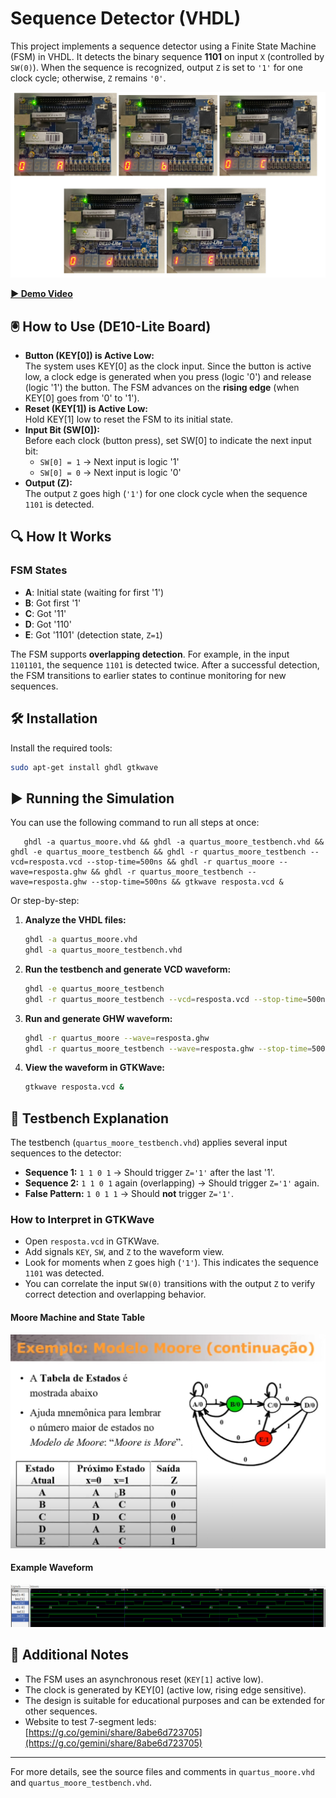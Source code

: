 # Sequence Detector (VHDL)

This project implements a sequence detector using a Finite State Machine (FSM) in VHDL. It detects the binary sequence **1101** on input `X` (controlled by `SW(0)`). When the sequence is recognized, output `Z` is set to `'1'` for one clock cycle; otherwise, `Z` remains `'0'`.

![Example Device output](./device.png)

**[▶️ Demo Video](https://drive.google.com/file/d/1ou8SjxH8bC6klVeFfadXdVs5xEmFpCzB/view?usp=sharing)**


## 🖲️ How to Use (DE10-Lite Board)

- **Button (KEY[0]) is Active Low:**  
  The system uses KEY[0] as the clock input. Since the button is active low, a clock edge is generated when you press (logic '0') and release (logic '1') the button. The FSM advances on the **rising edge** (when KEY[0] goes from '0' to '1').
- **Reset (KEY[1]) is Active Low:**  
  Hold KEY[1] low to reset the FSM to its initial state.
- **Input Bit (SW[0]):**  
  Before each clock (button press), set SW[0] to indicate the next input bit:
  - `SW[0] = 1` → Next input is logic '1'
  - `SW[0] = 0` → Next input is logic '0'
- **Output (Z):**  
  The output `Z` goes high (`'1'`) for one clock cycle when the sequence `1101` is detected.

## 🔍 How It Works

### FSM States
- **A**: Initial state (waiting for first '1')
- **B**: Got first '1'
- **C**: Got '11'
- **D**: Got '110'
- **E**: Got '1101' (detection state, `Z=1`)

The FSM supports **overlapping detection**. For example, in the input `1101101`, the sequence `1101` is detected twice. After a successful detection, the FSM transitions to earlier states to continue monitoring for new sequences.

## 🛠️ Installation

Install the required tools:
```bash
sudo apt-get install ghdl gtkwave
```

## ▶️ Running the Simulation

You can use the following command to run all steps at once:

```
   ghdl -a quartus_moore.vhd && ghdl -a quartus_moore_testbench.vhd && ghdl -e quartus_moore_testbench && ghdl -r quartus_moore_testbench --vcd=resposta.vcd --stop-time=500ns && ghdl -r quartus_moore --wave=resposta.ghw && ghdl -r quartus_moore_testbench --wave=resposta.ghw --stop-time=500ns && gtkwave resposta.vcd &
```

Or step-by-step:

1. **Analyze the VHDL files:**
   ```bash
   ghdl -a quartus_moore.vhd
   ghdl -a quartus_moore_testbench.vhd
   ```
2. **Run the testbench and generate VCD waveform:**
   ```bash
   ghdl -e quartus_moore_testbench
   ghdl -r quartus_moore_testbench --vcd=resposta.vcd --stop-time=500ns
   ```
3. **Run and generate GHW waveform:**
   ```bash
   ghdl -r quartus_moore --wave=resposta.ghw
   ghdl -r quartus_moore_testbench --wave=resposta.ghw --stop-time=500ns
   ```
4. **View the waveform in GTKWave:**
   ```bash
   gtkwave resposta.vcd &
   ```

## 🧪 Testbench Explanation

The testbench (`quartus_moore_testbench.vhd`) applies several input sequences to the detector:
- **Sequence 1:** `1 1 0 1` → Should trigger `Z='1'` after the last '1'.
- **Sequence 2:** `1 1 0 1` again (overlapping) → Should trigger `Z='1'` again.
- **False Pattern:** `1 0 1 1` → Should **not** trigger `Z='1'`.

### How to Interpret in GTKWave
- Open `resposta.vcd` in GTKWave.
- Add signals `KEY`, `SW`, and `Z` to the waveform view.
- Look for moments when `Z` goes high (`'1'`). This indicates the sequence `1101` was detected.
- You can correlate the input `SW(0)` transitions with the output `Z` to verify correct detection and overlapping behavior.

#### Moore Machine and State Table
![Example GTKWave output](./diagram.png)

#### Example Waveform
![Example GTKWave output](./wave.png)

## 📄 Additional Notes
- The FSM uses an asynchronous reset (`KEY[1]` active low).
- The clock is generated by KEY[0] (active low, rising edge sensitive).
- The design is suitable for educational purposes and can be extended for other sequences.
- Website to test 7-segment leds: [https://g.co/gemini/share/8abe6d723705](https://g.co/gemini/share/8abe6d723705)

---

For more details, see the source files and comments in `quartus_moore.vhd` and `quartus_moore_testbench.vhd`.
